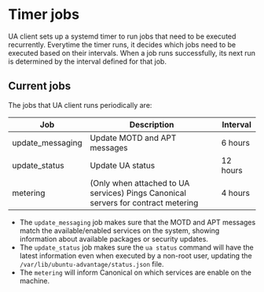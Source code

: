 # Timer jobs

UA client sets up a systemd timer to run jobs that need to be executed recurrently. Everytime the
timer runs, it decides which jobs need to be executed based on their intervals. When a job runs
successfully, its next run is determined by the interval defined for that job.

## Current jobs

The jobs that UA client runs periodically are:

| Job | Description | Interval |
| --- | ----------- | -------- |
| update_messaging | Update MOTD and APT messages | 6 hours |
| update_status | Update UA status | 12 hours |
| metering | (Only when attached to UA services) Pings Canonical servers for contract metering | 4 hours |

- The `update_messaging` job makes sure that the MOTD and APT messages match the
available/enabled services on the system, showing information about available
packages or security updates.
- The `update_status` job makes sure the `ua status` command will have the latest
information even when executed by a non-root user, updating the
`/var/lib/ubuntu-advantage/status.json` file.
- The `metering` will inform Canonical on which services are enable on the machine.
